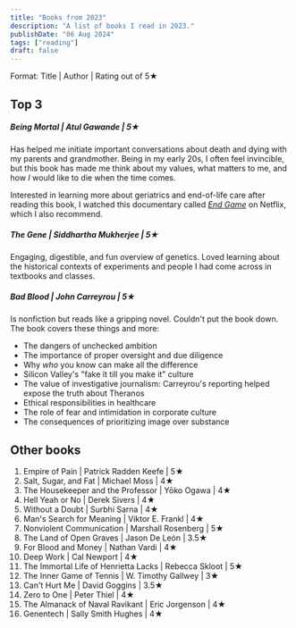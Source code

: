 ```yaml
---
title: "Books from 2023"
description: "A list of books I read in 2023."
publishDate: "06 Aug 2024"
tags: ["reading"]
draft: false
---
```


Format: Title | Author | Rating out of 5★

## Top 3 
##### Being Mortal | Atul Gawande | 5★
Has helped me initiate important conversations about death and dying with my parents and grandmother. Being in my early 20s, I often feel invincible, but this book has made me think about my values, what matters to me, and how *I* would like to die when the time comes.

Interested in learning more about geriatrics and end-of-life care after reading this book, I watched this documentary called *[End Game](https://en.wikipedia.org/wiki/End_Game_(2018_film))* on Netflix, which I also recommend.

##### The Gene | Siddhartha Mukherjee | 5★
Engaging, digestible, and fun overview of genetics. Loved learning about the historical contexts of experiments and people I had come across in textbooks and classes. 


##### Bad Blood | John Carreyrou | 5★
Is nonfiction but reads like a gripping novel. Couldn't put the book down. 
The book covers these things and more:
* The dangers of unchecked ambition
* The importance of proper oversight and due diligence
* Why *who* you know can make all the difference
* Silicon Valley's "fake it till you make it" culture
* The value of investigative journalism: Carreyrou's reporting helped expose the truth about Theranos
* Ethical responsibilities in healthcare
* The role of fear and intimidation in corporate culture
* The consequences of prioritizing image over substance

## Other books

1. Empire of Pain | Patrick Radden Keefe | 5★
2. Salt, Sugar, and Fat | Michael Moss | 4★
3. The Housekeeper and the Professor | Yōko Ogawa | 4★
4. Hell Yeah or No | Derek Sivers | 4★
5. Without a Doubt | Surbhi Sarna | 4★
6. Man's Search for Meaning | Viktor E. Frankl | 4★
7.  Nonviolent Communication | Marshall Rosenberg | 5★
8.  The Land of Open Graves | Jason De León | 3.5★
9.  For Blood and Money | Nathan Vardi | 4★
10. Deep Work | Cal Newport | 4★
11. The Immortal Life of Henrietta Lacks | Rebecca Skloot | 5★
12. The Inner Game of Tennis | W. Timothy Gallwey | 3★
13. Can't Hurt Me | David Goggins | 3.5★
14. Zero to One | Peter Thiel | 4★
15. The Almanack of Naval Ravikant | Eric Jorgenson | 4★
16. Genentech | Sally Smith Hughes | 4★
